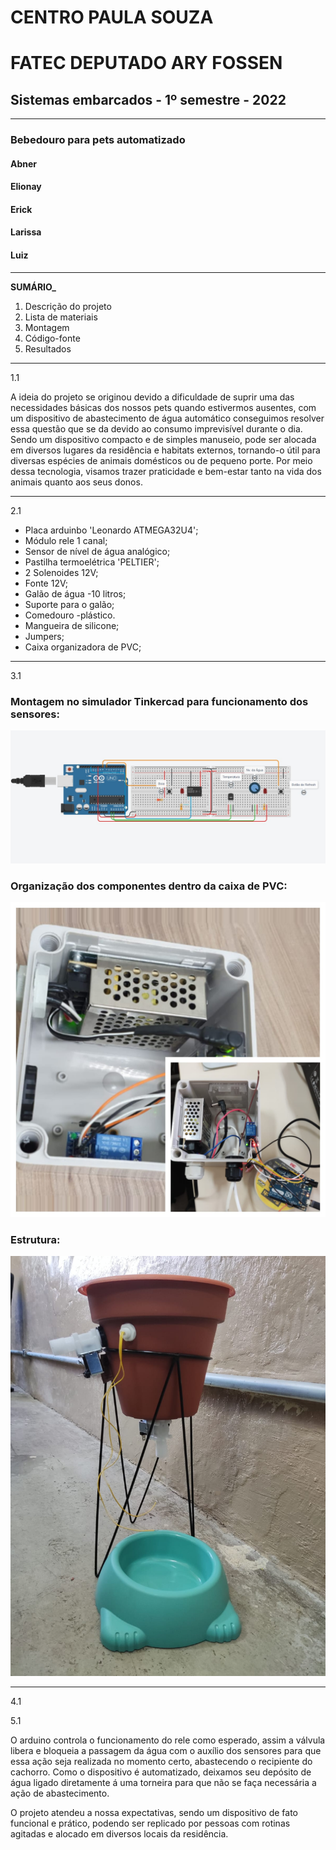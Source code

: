 # CENTRO	PAULA SOUZA
# FATEC DEPUTADO ARY FOSSEN

## Sistemas embarcados - 1º semestre - 2022
___________________________________________________________

### Bebedouro para pets automatizado

#### Abner   
#### Elionay
#### Erick
#### Larissa
#### Luiz
---
**SUMÁRIO_**

1.	Descrição do projeto
2.	Lista de materiais
3.	Montagem
4.	Código-fonte
5.	Resultados      
---

1.1

  A ideia do projeto se originou devido a dificuldade de suprir uma das necessidades básicas dos nossos pets quando estivermos ausentes, com um dispositivo de abastecimento de água automático conseguimos resolver essa questão que se da devido ao consumo imprevisível durante o dia. Sendo um dispositivo compacto e de simples manuseio, pode ser alocada em diversos lugares da residência e habitats externos, tornando-o útil para diversas espécies de animais domésticos ou de pequeno porte.  Por meio dessa tecnologia, visamos trazer praticidade e bem-estar tanto na vida dos animais quanto aos seus donos.
     
   ---

 2.1
 
  - Placa arduinbo 'Leonardo ATMEGA32U4';
  - Módulo rele 1 canal;
  - Sensor de nível de água analógico;
  - Pastilha termoelétrica 'PELTIER';
  - 2 Solenoides 12V;
  - Fonte 12V;
  - Galão de água -10 litros;
  - Suporte para o galão;
  - Comedouro -plástico.
  - Mangueira de silicone;
  - Jumpers;
  - Caixa organizadora de PVC;

---

3.1
### Montagem no simulador Tinkercad para funcionamento dos sensores:
 ![](./montagem.jpeg)                     
 
 
### Organização dos componentes dentro da caixa de PVC:
![](./caixaa.jpeg)                       

### Estrutura:
![](./estrutura.jpeg)                         

---

4.1


5.1 

  
 
 O arduino controla o funcionamento do rele como esperado, assim a válvula libera e bloqueia a passagem da água com o auxílio dos sensores para que essa ação seja realizada no momento certo, abastecendo o recipiente do cachorro. Como o dispositivo é automatizado, deixamos seu depósito de água ligado diretamente á uma torneira para que não se faça necessária a ação de abastecimento.

 O projeto atendeu a nossa expectativas, sendo um dispositivo de fato funcional e prático, podendo ser replicado por pessoas com rotinas agitadas e alocado em diversos locais da residência.
